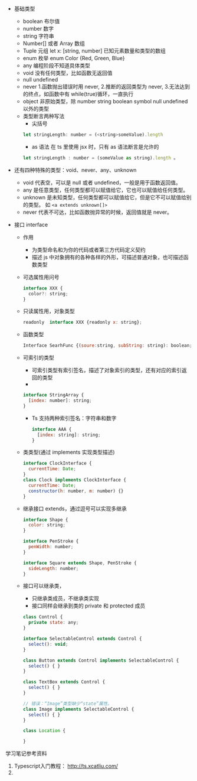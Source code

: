 - 基础类型
  - boolean 布尔值
  - number 数字
  - string 字符串
  - Number[] 或者 Array<number> 数组
  - Tuple 元组 let x: [string, number] 已知元素数量和类型的数组
  - enum 枚举 enum Color {Red, Green, Blue}
  - any 编程阶段不知道具体类型
  - void 没有任何类型，比如函数无返回值
  - null undefined
  - never 1.函数抛出错误时用 never, 2.推断的返回类型为 never, 3.无法达到的终点，如函数中有 while(true)循环，一直执行
  - object 非原始类型，除 number string boolean symbol null undefined 以外的类型
  - 类型断言两种写法
    - 尖括号
    ```javascript
    let stringLength: number = (<string>someValue).length
    ```
    - as 语法 在 ts 里使用 jsx 时，只有 as 语法断言是允许的
    ```javascript
    let stringLength : number = (someValue as string).length 。
    ```

- 还有四种特殊的类型：void、never、any、unknown
  - void 代表空，可以是 null 或者 undefined，一般是用于函数返回值。
  - any 是任意类型，任何类型都可以赋值给它，它也可以赋值给任何类型。
  - unknown 是未知类型，任何类型都可以赋值给它，但是它不可以赋值给别的类型。  如 `<a extends unknown[]>`
  - never 代表不可达，比如函数抛异常的时候，返回值就是 never。


- 接口 interface

  - 作用

    - 为类型命名和为你的代码或者第三方代码定义契约
    - 描述 js 中对象拥有的各种各样的外形，可描述普通对象，也可描述函数类型

  - 可选属性用问号

    ```javascript
    interface XXX {
      color?: string;
    }
    ```

  - 只读属性用，对象类型

    ```javascript
    readonly  interface XXX {readonly x: string};
    ```

  - 函数类型

    ```javascript
    Interface SearhFunc {(soure:string, subString: string): boolean;}
    ```

  - 可索引的类型

    - 可索引类型有索引签名，描述了对象索引的类型，还有对应的索引返回的类型
    -

    ```javascript
    interface StringArray {
      [index: number]: string;
    }
    ```

    - Ts 支持两种索引签名：字符串和数字
      ```javascript
      interface AAA {
        [index: string]: string;
      }
      ```

  - 类类型(通过 implements 实现类型描述)

    ```javascript
    interface ClockInterface {
      currentTime: Date;
    }
    class Clock implements ClockInterface {
      currentTime: Date;
      constructor(h: number, m: number) {}
    }
    ```

  - 继承接口 extends，通过逗号可以实现多继承

    ```javascript
    interface Shape {
      color: string;
    }

    interface PenStroke {
      penWidth: number;
    }

    interface Square extends Shape, PenStroke {
      sideLength: number;
    }
    ```

  - 接口可以继承类，

    - 只继承类成员，不继承类实现
    - 接口同样会继承到类的 private 和 protected 成员

    ```javascript
    class Control {
      private state: any;
    }

    interface SelectableControl extends Control {
      select(): void;
    }

    class Button extends Control implements SelectableControl {
      select() { }
    }

    class TextBox extends Control {
      select() { }
    }

    // 错误：“Image”类型缺少“state”属性。
    class Image implements SelectableControl {
      select() { }
    }

    class Location {

    }
    ```

学习笔记参考资料
1. Typescript入门教程： http://ts.xcatliu.com/
2. 